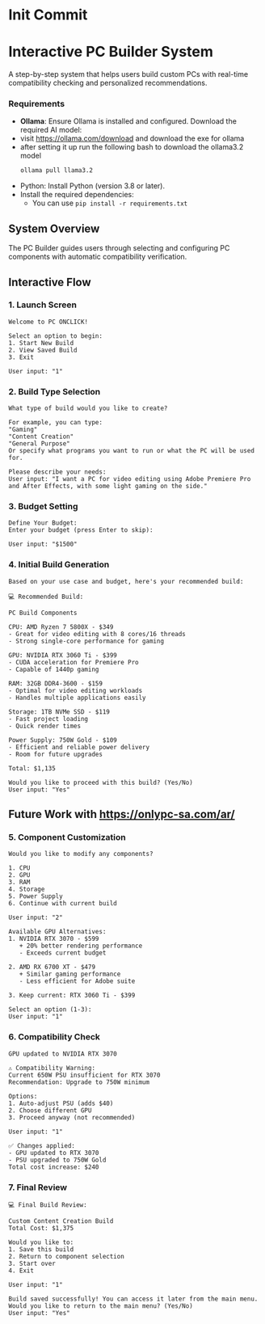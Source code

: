 # Init Commit

# Interactive PC Builder System

A step-by-step system that helps users build custom PCs with real-time compatibility checking and personalized recommendations.


### Requirements

- **Ollama**: Ensure Ollama is installed and configured. Download the required AI model:
- visit https://ollama.com/download and download the exe for ollama
- after setting it up run the following bash to download the ollama3.2 model
  ```bash
  ollama pull llama3.2
- Python: Install Python (version 3.8 or later).
- Install the required dependencies:
   - You can use `pip install -r requirements.txt`
## System Overview

The PC Builder guides users through selecting and configuring PC components with automatic compatibility verification.

## Interactive Flow

### 1. Launch Screen
```
Welcome to PC ONCLICK!

Select an option to begin:
1. Start New Build
2. View Saved Build
3. Exit

User input: "1"
```

### 2. Build Type Selection
```
What type of build would you like to create?

For example, you can type:
"Gaming"
"Content Creation"
"General Purpose"
Or specify what programs you want to run or what the PC will be used for.

Please describe your needs:
User input: "I want a PC for video editing using Adobe Premiere Pro and After Effects, with some light gaming on the side."
```

### 3. Budget Setting
```
Define Your Budget:
Enter your budget (press Enter to skip):

User input: "$1500"
```

### 4. Initial Build Generation
```
Based on your use case and budget, here's your recommended build:

💻 Recommended Build:

PC Build Components

CPU: AMD Ryzen 7 5800X - $349
- Great for video editing with 8 cores/16 threads
- Strong single-core performance for gaming

GPU: NVIDIA RTX 3060 Ti - $399
- CUDA acceleration for Premiere Pro
- Capable of 1440p gaming

RAM: 32GB DDR4-3600 - $159
- Optimal for video editing workloads
- Handles multiple applications easily

Storage: 1TB NVMe SSD - $119
- Fast project loading
- Quick render times

Power Supply: 750W Gold - $109
- Efficient and reliable power delivery
- Room for future upgrades

Total: $1,135

Would you like to proceed with this build? (Yes/No)
User input: "Yes"
```




## Future Work with https://onlypc-sa.com/ar/
### 5. Component Customization
```
Would you like to modify any components?

1. CPU
2. GPU
3. RAM
4. Storage
5. Power Supply
6. Continue with current build

User input: "2"

Available GPU Alternatives:
1. NVIDIA RTX 3070 - $599
   + 20% better rendering performance
   - Exceeds current budget

2. AMD RX 6700 XT - $479
   + Similar gaming performance
   - Less efficient for Adobe suite

3. Keep current: RTX 3060 Ti - $399

Select an option (1-3):
User input: "1"
```

### 6. Compatibility Check
```
GPU updated to NVIDIA RTX 3070

⚠️ Compatibility Warning:
Current 650W PSU insufficient for RTX 3070
Recommendation: Upgrade to 750W minimum

Options:
1. Auto-adjust PSU (adds $40)
2. Choose different GPU
3. Proceed anyway (not recommended)

User input: "1"

✅ Changes applied:
- GPU updated to RTX 3070
- PSU upgraded to 750W Gold
Total cost increase: $240
```

### 7. Final Review
```
💻 Final Build Review:

Custom Content Creation Build
Total Cost: $1,375

Would you like to:
1. Save this build
2. Return to component selection
3. Start over
4. Exit

User input: "1"

Build saved successfully! You can access it later from the main menu.
Would you like to return to the main menu? (Yes/No)
User input: "Yes"
```
